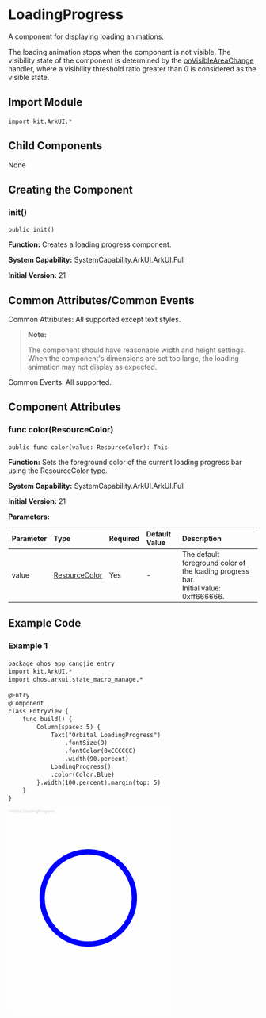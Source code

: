 # LoadingProgress

A component for displaying loading animations.

The loading animation stops when the component is not visible. The visibility state of the component is determined by the [onVisibleAreaChange](./cj-ui-framework.md#func-onvisibleareachangearea-area-raitos-raitos---unit) handler, where a visibility threshold ratio greater than 0 is considered as the visible state.

## Import Module

```cangjie
import kit.ArkUI.*
```

## Child Components

None

## Creating the Component

### init()

```cangjie
public init()
```

**Function:** Creates a loading progress component.

**System Capability:** SystemCapability.ArkUI.ArkUI.Full

**Initial Version:** 21

## Common Attributes/Common Events

Common Attributes: All supported except text styles.

> **Note:**
>
> The component should have reasonable width and height settings. When the component's dimensions are set too large, the loading animation may not display as expected.

Common Events: All supported.

## Component Attributes

### func color(ResourceColor)

```cangjie
public func color(value: ResourceColor): This
```

**Function:** Sets the foreground color of the current loading progress bar using the ResourceColor type.

**System Capability:** SystemCapability.ArkUI.ArkUI.Full

**Initial Version:** 21

**Parameters:**

| Parameter | Type | Required | Default Value | Description |
|:---|:---|:---|:---|:---|
| value | [ResourceColor](../apis/BasicServicesKit/cj-apis-base.md#interface-resourcecolor) | Yes | - | The default foreground color of the loading progress bar.<br>Initial value: 0xff666666. |

## Example Code

### Example 1

<!-- run -->

```cangjie
package ohos_app_cangjie_entry
import kit.ArkUI.*
import ohos.arkui.state_macro_manage.*

@Entry
@Component
class EntryView {
    func build() {
        Column(space: 5) {
            Text("Orbital LoadingProgress")
                .fontSize(9)
                .fontColor(0xCCCCCC)
                .width(90.percent)
            LoadingProgress()
            .color(Color.Blue)
        }.width(100.percent).margin(top: 5)
    }
}
```

![loading_progress_1](figures/Loadingprogress_1.gif)
